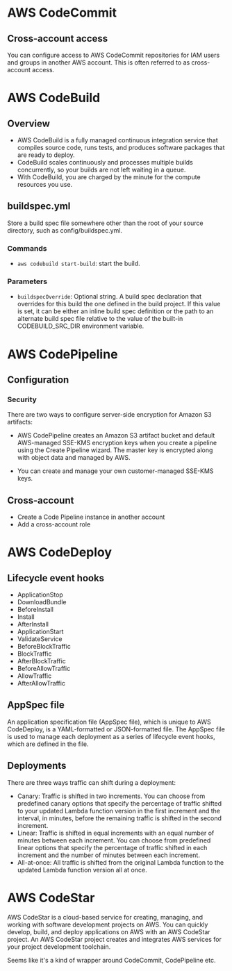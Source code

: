 # AWS CodeCommit

## Cross-account access

You can configure access to AWS CodeCommit repositories for IAM users and groups in another AWS account. This is often referred to as cross-account access.

# AWS CodeBuild

## Overview

- AWS CodeBuild is a fully managed continuous integration service that compiles source code, runs tests, and produces software packages that are ready to deploy.
- CodeBuild scales continuously and processes multiple builds concurrently, so your builds are not left waiting in a queue.
- With CodeBuild, you are charged by the minute for the compute resources you use.

## buildspec.yml

Store a build spec file somewhere other than the root of your source directory, such as config/buildspec.yml.

### Commands

- `aws codebuild start-build`: start the build.

### Parameters

- `buildspecOverride`: Optional string. A build spec declaration that overrides for this build the one defined in the build project. If this value is set, it can be either an inline build spec definition or the path to an alternate build spec file relative to the value of the built-in CODEBUILD_SRC_DIR environment variable.

# AWS CodePipeline

## Configuration

### Security

There are two ways to configure server-side encryption for Amazon S3 artifacts:

- AWS CodePipeline creates an Amazon S3 artifact bucket and default AWS-managed SSE-KMS encryption keys when you create a pipeline using the Create Pipeline wizard. The master key is encrypted along with object data and managed by AWS.

- You can create and manage your own customer-managed SSE-KMS keys.

## Cross-account

- Create a Code Pipeline instance in another account
- Add a cross-account role

# AWS CodeDeploy

## Lifecycle event hooks

- ApplicationStop
- DownloadBundle
- BeforeInstall
- Install
- AfterInstall
- ApplicationStart
- ValidateService
- BeforeBlockTraffic
- BlockTraffic
- AfterBlockTraffic
- BeforeAllowTraffic
- AllowTraffic
- AfterAllowTraffic

## AppSpec file

An application specification file (AppSpec file), which is unique to AWS CodeDeploy, is a YAML-formatted or JSON-formatted file. The AppSpec file is used to manage each deployment as a series of lifecycle event hooks, which are defined in the file.

## Deployments

There are three ways traffic can shift during a deployment:

- Canary: Traffic is shifted in two increments. You can choose from predefined canary options that specify the percentage of traffic shifted to your updated Lambda function version in the first increment and the interval, in minutes, before the remaining traffic is shifted in the second increment.
- Linear: Traffic is shifted in equal increments with an equal number of minutes between each increment. You can choose from predefined linear options that specify the percentage of traffic shifted in each increment and the number of minutes between each increment.
- All-at-once: All traffic is shifted from the original Lambda function to the updated Lambda function version all at once.

# AWS CodeStar

AWS CodeStar is a cloud-based service for creating, managing, and working with software development projects on AWS. You can quickly develop, build, and deploy applications on AWS with an AWS CodeStar project. An AWS CodeStar project creates and integrates AWS services for your project development toolchain.

Seems like it's a kind of wrapper around CodeCommit, CodePipeline etc.
